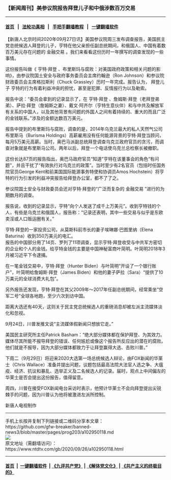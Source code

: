 ### 【新闻周刊】美参议院报告拜登儿子和中俄涉数百万交易
------------------------

#### [首页](https://github.com/gfw-breaker/banned-news3/blob/master/README.md) &nbsp;&nbsp;|&nbsp;&nbsp; [法轮功真相](https://github.com/begood0513/basic/blob/master/README.md)  &nbsp;&nbsp;|&nbsp;&nbsp; [手把手翻墙教程](https://github.com/gfw-breaker/guides/wiki)  &nbsp;&nbsp;|&nbsp;&nbsp; [一键翻墙软件](https://github.com/gfw-breaker/nogfw/blob/master/README.md)  



<div><div class="post_content" itemprop="articleBody">
 <p>
  【新唐人北京时间2020年09月27日讯】美国参议院周三发布调查报告，美国民主党总统候选人拜登的儿子，亨特在他父亲担任副总统期间，和俄国人、中国有着数百万美元存在问题的
  <ok href="https://www.ntdtv.com/gb/金融交易.htm">
   金融交易
  </ok>
  。我们来看看这份历时一年撰写的调查发现的一些事情。
 </p>
 <p>
  这份报告叫做《
  <ok href="https://www.ntdtv.com/gb/亨特·拜登.htm">
   亨特·拜登
  </ok>
  、布里斯玛与腐败：对美国政府政策和相关问题的影响》，由参议院国土安全与政府事务委员会主席约翰逊（Ron Johnson）和参议院财政委员会主席格拉斯利（Chuck Grassley）历时一年完成。报告认为，
  <ok href="https://www.ntdtv.com/gb/拜登儿子.htm">
   拜登儿子
  </ok>
  亨特的行为有着利益冲突的担忧，甚至是犯罪、反情报行为以及勒索。
 </p>
 <p>
  报告中说：“委员会拿到的记录显示了，在
  <ok href="https://www.ntdtv.com/gb/亨特·拜登.htm">
   亨特·拜登
  </ok>
  、詹姆斯·拜登（老拜登弟弟）、萨拉·拜登（詹姆斯之妻）、戴文·阿齐尔（亨特生意伙伴）和与中共及解放军有关系的中国人，以及其他背景有问题的外国人之间有着持续的、重大的而且广泛的金钱联系。”涉及的金额达数百万美元。
 </p>
 <p>
  报告中提到的布里斯玛与腐败，调查的是，2014年乌克兰最大的私人天然气公司布里斯马（Burisma Holdings）高薪雇用没有任何能源背景的亨特·拜登当顾问，每月5万美元高薪。当时，奥巴马派副总统拜登调查乌克兰政府官员的贪污，而调查对象就是布里斯马公司。两年以后，拜登一个电话使乌克兰总检察长被撤职。
 </p>
 <p>
  这份长达87页的报告指出，奥巴马政府官员“知道”亨特在该董事会的角色“有问题”，并且干扰了“有效执行对乌克兰的政策”。当时至少有2名官员（包括时任国务院官员George Kent和前美国国际能源事务特使和协调员Amos Hochstein）将亨特的行为引发的利益冲突报告给拜登办公室，都不了了之。
 </p>
 <p>
  参议院国土安全与财政委员会还对亨特·拜登的“广泛而复杂的
  <ok href="https://www.ntdtv.com/gb/金融交易.htm">
   金融交易
  </ok>
  ”进行的为期数月的调查。
 </p>
 <p>
  报告说，收到的记录显示，亨特“向个人发送了成千上万美元”。收到亨特钱的个人，有些是乌克兰和俄国人，报告称：“记录还表明，其中一些交易与似乎是东欧卖淫或人口贩运圈有关。”
 </p>
 <p>
  亨特·拜登的一家投资公司，从莫斯科前市长的妻子埃琳娜·巴图里纳（Elena Baturina）收到350万美元的电汇。
  <br/>
  报告的中国部分用了14页、罗列了11项调查，显示亨特·拜登收受与中共军方密切的企业和个人的金钱。给亨特金钱的主要是中国神秘富商叶简明。叶简明2018年3月被习近平下令逮捕。
 </p>
 <p>
  在一笔金钱交易中，亨特·拜登（Hunter Biden）与叶简明“开设了一个银行账户”，叶简明给詹姆斯·拜登（James Biden）和他的妻子萨拉（Sara）“提供了10万美元的全球消费大礼包”。
 </p>
 <p>
  另外报告还发现，亨特·拜登在其父2009年～2017年任副总统期间，经常乘坐“空军二号”全球各地跑，至少六次到访中国。
 </p>
 <p>
  距离大选还有40天，这则关于民主党总统候选人的重磅消息却被左派主流媒体淡化和忽视。
 </p>
 <p>
  9月24日，川普发推文说“主流媒体假新闻只想放它走。”
 </p>
 <p>
  美国民主研究所主任Patrick Basham：“绝大部分媒体都在保护拜登、为其效力。媒体尽其所能不报导拜登的错误、任何尴尬或像这个报告所反应出的潜在的腐败。他们就是不报导，因为大部分媒体都致力于让拜登赢得大选、击败川普。”
 </p>
 <p>
  下周二（9月29日）将迎来2020大选第一场总统候选人辩论，由FOX新闻的华莱士（Chris Wallace）准备并提出问题，议题包括最高法院大法官人选之争、大瘟疫、经济、抗议和暴乱、选举正义及二名候选人的记录。届时，观点上中间偏左的华莱士是否会提出这份报告，值得留意。
 </p>
 <p>
  周四，川普在接受FOX新闻电台采访时表示，他预计华莱士不会向拜登提出尖锐棘手的问题，因为川普认为他将被激进左派所控制。
 </p>
 <p>
  新唐人电视制作
 </p>
 <div class="single_ad">
 </div>
</div>
</div>
<hr/>
手机上长按并复制下列链接或二维码分享本文章：<br/>
https://github.com/gfw-breaker/banned-news3/blob/master/pages/prog203/a102950118.md <br/>
<a href='https://github.com/gfw-breaker/banned-news3/blob/master/pages/prog203/a102950118.md'><img src='https://github.com/gfw-breaker/banned-news3/blob/master/pages/prog203/a102950118.md.png'/></a> <br/>
原文地址（需翻墙访问）：https://www.ntdtv.com/gb/2020/09/26/a102950118.html


------------------------
#### [首页](https://github.com/gfw-breaker/banned-news3/blob/master/README.md) &nbsp;|&nbsp; [一键翻墙软件](https://github.com/gfw-breaker/nogfw/blob/master/README.md) &nbsp;| [《九评共产党》](https://github.com/gfw-breaker/9ping.md/blob/master/README.md#九评之一评共产党是什么) | [《解体党文化》](https://github.com/gfw-breaker/jtdwh.md/blob/master/README.md) | [《共产主义的终极目的》](https://github.com/gfw-breaker/gczydzjmd.md/blob/master/README.md)


<img src='http://gfw-breaker.win/banned-news3/pages/prog203/a102950118.md' width='0px' height='0px'/>